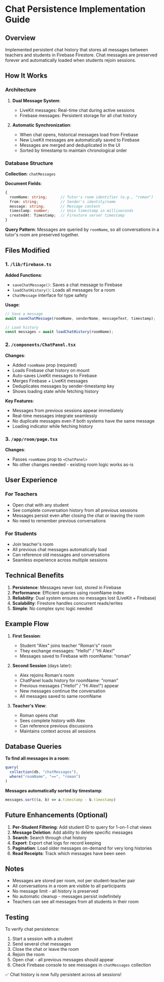 # Chat Persistence Implementation Guide

## Overview
Implemented persistent chat history that stores all messages between teachers and students in Firebase Firestore. Chat messages are preserved forever and automatically loaded when students rejoin sessions.

## How It Works

### Architecture
1. **Dual Message System**: 
   - LiveKit messages: Real-time chat during active sessions
   - Firebase messages: Persistent storage for all chat history

2. **Automatic Synchronization**:
   - When chat opens, historical messages load from Firebase
   - New LiveKit messages are automatically saved to Firebase
   - Messages are merged and deduplicated in the UI
   - Sorted by timestamp to maintain chronological order

### Database Structure

**Collection**: `chatMessages`

**Document Fields**:
```typescript
{
  roomName: string;      // Tutor's room identifier (e.g., "roman")
  from: string;          // Sender's identity/name
  message: string;       // Message content
  timestamp: number;     // Unix timestamp in milliseconds
  createdAt: Timestamp;  // Firestore server timestamp
}
```

**Query Pattern**: Messages are queried by `roomName`, so all conversations in a tutor's room are preserved together.

## Files Modified

### 1. `/lib/firebase.ts`
**Added Functions**:
- `saveChatMessage()`: Saves a chat message to Firebase
- `loadChatHistory()`: Loads all messages for a room
- `ChatMessage` interface for type safety

**Usage**:
```typescript
// Save a message
await saveChatMessage(roomName, senderName, messageText, timestamp);

// Load history
const messages = await loadChatHistory(roomName);
```

### 2. `/components/ChatPanel.tsx`
**Changes**:
- Added `roomName` prop (required)
- Loads Firebase chat history on mount
- Auto-saves LiveKit messages to Firebase
- Merges Firebase + LiveKit messages
- Deduplicates messages by sender-timestamp key
- Shows loading state while fetching history

**Key Features**:
- Messages from previous sessions appear immediately
- Real-time messages integrate seamlessly
- No duplicate messages even if both systems have the same message
- Loading indicator while fetching history

### 3. `/app/room/page.tsx`
**Changes**:
- Passes `roomName` prop to `<ChatPanel>`
- No other changes needed - existing room logic works as-is

## User Experience

### For Teachers
- Open chat with any student
- See complete conversation history from all previous sessions
- Messages persist even after closing the chat or leaving the room
- No need to remember previous conversations

### For Students
- Join teacher's room
- All previous chat messages automatically load
- Can reference old messages and conversations
- Seamless experience across multiple sessions

## Technical Benefits

1. **Persistence**: Messages never lost, stored in Firebase
2. **Performance**: Efficient queries using roomName index
3. **Reliability**: Dual system ensures no messages lost (LiveKit + Firebase)
4. **Scalability**: Firestore handles concurrent reads/writes
5. **Simple**: No complex sync logic needed

## Example Flow

1. **First Session**:
   - Student "Alex" joins teacher "Roman's" room
   - They exchange messages: "Hello!" / "Hi Alex!"
   - Messages saved to Firebase with roomName: "roman"

2. **Second Session** (days later):
   - Alex rejoins Roman's room
   - ChatPanel loads history for roomName: "roman"
   - Previous messages ("Hello!" / "Hi Alex!") appear
   - New messages continue the conversation
   - All messages saved to same roomName

3. **Teacher's View**:
   - Roman opens chat
   - Sees complete history with Alex
   - Can reference previous discussions
   - Maintains context across all sessions

## Database Queries

**To find all messages in a room**:
```typescript
query(
  collection(db, "chatMessages"),
  where("roomName", "==", "roman")
)
```

**Messages automatically sorted by timestamp**:
```typescript
messages.sort((a, b) => a.timestamp - b.timestamp)
```

## Future Enhancements (Optional)

1. **Per-Student Filtering**: Add student ID to query for 1-on-1 chat views
2. **Message Deletion**: Add ability to delete specific messages
3. **Search**: Search through chat history
4. **Export**: Export chat logs for record keeping
5. **Pagination**: Load older messages on-demand for very long histories
6. **Read Receipts**: Track which messages have been seen

## Notes

- Messages are stored per room, not per student-teacher pair
- All conversations in a room are visible to all participants
- No message limit - all history is preserved
- No automatic cleanup - messages persist indefinitely
- Teachers can see all messages from all students in their room

## Testing

To verify chat persistence:

1. Start a session with a student
2. Send several chat messages
3. Close the chat or leave the room
4. Rejoin the room
5. Open chat - all previous messages should appear
6. Check Firebase console to see messages in `chatMessages` collection

✅ Chat history is now fully persistent across all sessions!
